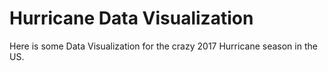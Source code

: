 # Hurricane Data Visualization

Here is some Data Visualization for the crazy 2017 Hurricane season in the US. 
